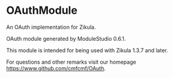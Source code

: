 OAuthModule
===========

An OAuth implementation for Zikula.

OAuth module generated by ModuleStudio 0.6.1.

This module is intended for being used with Zikula 1.3.7 and later.

For questions and other remarks visit our homepage https://www.github.com/cmfcmf/OAuth.